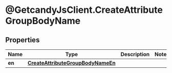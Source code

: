 # @GetcandyJsClient.CreateAttributeGroupBodyName

## Properties

Name | Type | Description | Notes
------------ | ------------- | ------------- | -------------
**en** | [**CreateAttributeGroupBodyNameEn**](CreateAttributeGroupBodyNameEn.md) |  | 


